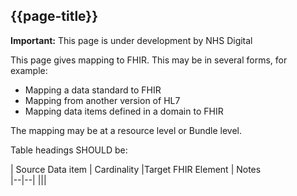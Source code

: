 ## {{page-title}}
    
  <div markdown="span" class="alert alert-warning" role="alert"><i class="fa fa-warning"></i><b> Important:</b> This page is under development by NHS Digital</div>

This page gives mapping to FHIR. 
This may be in several forms, for example:

- Mapping a data standard to FHIR
- Mapping from another version of HL7
- Mapping data items defined in a domain to FHIR

The mapping may be at a resource level or Bundle level.

Table headings SHOULD be:

| Source Data item               | Cardinality |Target FHIR Element                 | Notes         
|--|--|
|||

